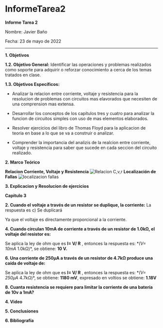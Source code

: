 # InformeTarea2
**Informe Tarea 2**

Nombre: Javier Baño      

Fecha: 23 de mayo de 2022


***
**1. Objetivos**

**1.2. Objetivo General:** Identificar las operaciones y problemas realizados como soporte para adquirir o reforzar conocimiento a cerca de los temas tratados en clase. 

**1.3. Objetivos Específicos:**

* Analizar la relacion entre corriente, voltaje y resistencia para la resolucion de problemas con circuitos mas elavorados que necesiten de una comprension mas extensa. 

* Desarrollar los conceptos de los capítulos tres y cuatro para analizar la funcion de circuitos simples con uso de mas elementos elaborados.

* Resolver ejercicios del libro de Thomas Floyd para la aplicacion de teoria en base a lo que se va a construir o analizar. 

* Comprender la importancia del analizis de la realcion entre corriente, voltaje y resistencia para saber que sucede en cada seccion del circuito realizado. 

**2. Marco Teórico**

**Relacion Corriente, Voltaje y Resistencia**
![Relacion C,v,r](https://user-images.githubusercontent.com/105677231/169891316-9e7158f0-84a9-4781-9e8e-1cc20898e2ad.JPG)
**Localización de Fallas**
![localizacion fallas](https://user-images.githubusercontent.com/105677231/169891394-edce5503-860a-4e7a-a0a1-9a0812f55bc5.JPG)

**3. Explicacion y Resolucion de ejercicios**

**Capitulo 3**

**2. Cuando el voltaje a través de un resistor se duplique, la corriente:**
La respuesta es c) Se duplicará

Ya que el voltaje es directamente proporcional a la corriente.

**4. Cuando circulan 10mA de corriente a través de un resistor de 1.0kΩ, el voltaje del resistor es:**

Se aplica la ley de ohm que es **I= V/ R** , entonces la respuesta es: **(V= 10mA* 1.0kΩ)*, se obtiene: **10 V.**

**6. Una corriente de 250µA a través de un resistor de 4.7kΩ produce una caída de voltaje de:**

Se aplica la ley de ohm que es **I= V/ R** , entonces la respuesta es: **(V= 250µA* 4.7kΩ)*, se obtiene: **1180 mV**, expresado en voltios se obtiene: **1.18V**

**8. Cuanta resistencia se requiere para limitar la corriente de una batería de 10v a 1mA?**







**4. Video**

**5. Conclusiones**

**6. Bibliografía**

